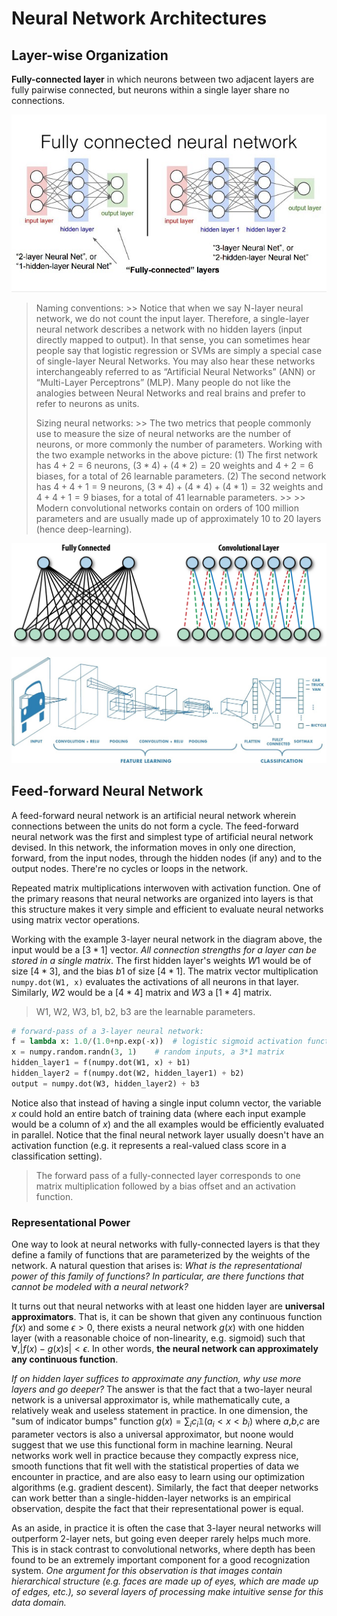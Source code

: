 # Neural Network Architectures

## Layer-wise Organization

**Fully-connected layer** in which neurons between two adjacent layers are fully pairwise connected, but neurons within a single layer share no connections.

![Fully Connected Neural Network](https://github.com/AarioAi/Note/blob/master/AI%20%E4%BA%BA%E5%B7%A5%E6%99%BA%E8%83%BD/_asset/CS231n-fully-connected-neural-network.jpg?raw=true)

> Naming conventions:
    >> Notice that when we say N-layer neural network, we do not count the input layer. Therefore, a single-layer neural network describes a network with no hidden layers (input directly mapped to output). In that sense, you can sometimes hear people say that logistic regression or SVMs are simply a special case of single-layer Neural Networks. You may also hear these networks interchangeably referred to as “Artificial Neural Networks” (ANN) or “Multi-Layer Perceptrons” (MLP). Many people do not like the analogies between Neural Networks and real brains and prefer to refer to neurons as units.
>
> Sizing neural networks:
    >> The two metrics that people commonly use to measure the size of neural networks are the number of neurons, or more commonly the number of parameters. Working with the two example networks in the above picture: (1) The first network has $4+2=6$ neurons, $(3*4)+(4*2)=20$ weights and $4+2=6$ biases, for a total of 26 learnable parameters. (2) The second network has $4+4+1=9$ neurons, $(3*4)+(4*4)+(4*1)=32$ weights and $4+4+1=9$ biases, for a total of 41 learnable parameters.
    >>
    >> Modern convolutional networks contain on orders of 100 million parameters and are usually made up of approximately 10 to 20 layers (hence deep-learning).

![Fully Connected Layer v.s. Convolutional Layer](https://github.com/AarioAi/Note/blob/master/AI%20%E4%BA%BA%E5%B7%A5%E6%99%BA%E8%83%BD/_asset/CS231n-fully-connected-vs-convolutional-layers.png?raw=true)

![CNN Layers](https://github.com/AarioAi/Note/blob/master/AI%20%E4%BA%BA%E5%B7%A5%E6%99%BA%E8%83%BD/_asset/CS231n-CNN-layers.jpg?raw=true)

## Feed-forward Neural Network

A feed-forward neural network is an artificial neural network wherein connections between the units do not form a cycle. The feed-forward neural network was the first and simplest type of artificial neural network devised. In this network, the information moves in only one direction, forward, from the input nodes, through the hidden nodes (if any) and to the output nodes. There're no cycles or loops in the network.

Repeated matrix multiplications interwoven with activation function. One of the primary reasons that neural networks are organized into layers is that this structure makes it very simple and efficient to evaluate neural networks using matrix vector operations.

Working with the example 3-layer neural network in the diagram above, the input would be a $[3*1]$ vector. *All connection strengths for a layer can be stored in a single matrix*. The first hidden layer's weights $W1$ would be of size $[4*3]$, and the bias $b1$ of size $[4*1]$. The matrix vector multiplication `numpy.dot(W1, x)` evaluates the activations of all neurons in that layer. Similarly, $W2$ would be a $[4*4]$ matrix and $W3$ a $[1*4]$ matrix.

> W1, W2, W3, b1, b2, b3 are the learnable parameters.

```python
# forward-pass of a 3-layer neural network:
f = lambda x: 1.0/(1.0+np.exp(-x))  # logistic sigmoid activation function
x = numpy.random.randn(3, 1)    # random inputs, a 3*1 matrix
hidden_layer1 = f(numpy.dot(W1, x) + b1)
hidden_layer2 = f(numpy.dot(W2, hidden_layer1) + b2)
output = numpy.dot(W3, hidden_layer2) + b3
```

Notice also that instead of having a single input column vector, the variable $x$ could hold an entire batch of training data (where each input example would be a column of $x$) and the all examples would be efficiently evaluated in parallel. Notice that the final neural network layer usually doesn't have an activation function (e.g. it represents a real-valued class score in a classification setting).

> The forward pass of a fully-connected layer corresponds to one matrix multiplication followed by a bias offset and an activation function.

### Representational Power

One way to look at neural networks with fully-connected layers is that they define a family of functions that are parameterized by the weights of the network. A natural question that arises is: *What is the representational power of this family of functions? In particular, are there functions that cannot be modeled with a neural network?*

It turns out that neural networks with at least one hidden layer are **universal approximators**. That is, it can be shown that given any continuous function $f(x)$ and some $\epsilon > 0$, there exists a neural network $g(x)$ with one hidden layer (with a reasonable choice of non-linearity, e.g. sigmoid) such that $\forall, | f(x)-g(x)s | < \epsilon$. In other words, **the neural network can approximately any continuous function**.

*If on hidden layer suffices to approximate any function, why use more layers and go deeper?* The answer is that the fact that a two-layer neural network is a universal approximator is, while mathematically cute, a relatively weak and useless statement in practice. In one dimension, the "sum of indicator bumps" function $g(x) = {\sum_i}{c_i}𝟙(a_i < x < b_i)$ where $a$,$b$,$c$ are parameter vectors is also a universal approximator, but noone would suggest that we use this functional form in machine learning. Neural networks work well in practice because they compactly express nice, smooth functions that fit well with the statistical properties of data we encounter in practice, and are also easy to learn using our optimization algorithms (e.g. gradient descent). Similarly, the fact that deeper networks can work better than a single-hidden-layer networks is an empirical observation, despite the fact that their representational power is equal.

As an aside, in practice it is often the case that 3-layer neural networks will outperform 2-layer nets, but going even deeper rarely helps much more. This is in stack contrast to convolutional networks, where depth has been found to be an extremely important component for a good recognization system. *One argument for this observation is that images contain hierarchical structure (e.g. faces are made up of eyes, which are made up of edges, etc.), so several layers of processing make intuitive sense for this data domain.*